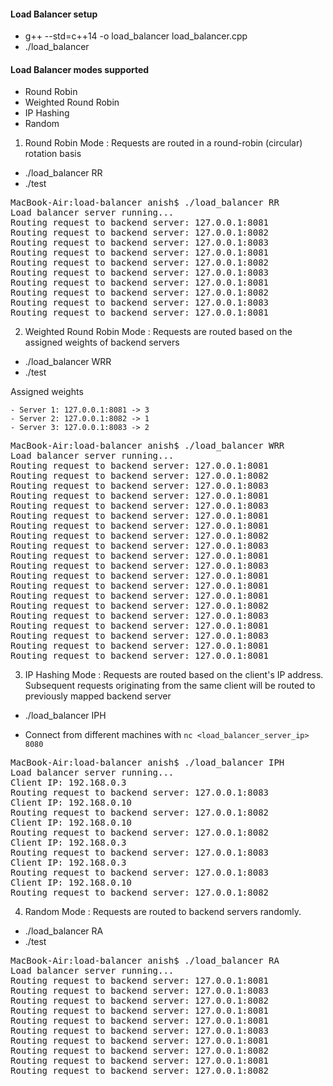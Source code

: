 #### Load Balancer setup

- g++ --std=c++14 -o load_balancer load_balancer.cpp
- ./load_balancer


#### Load Balancer modes supported

- Round Robin
- Weighted Round Robin
- IP Hashing
- Random


1. Round Robin Mode : Requests are routed in a round-robin (circular) rotation basis

- ./load_balancer RR
- ./test

<pre>
MacBook-Air:load-balancer anish$ ./load_balancer RR
Load balancer server running...
Routing request to backend server: 127.0.0.1:8081
Routing request to backend server: 127.0.0.1:8082
Routing request to backend server: 127.0.0.1:8083
Routing request to backend server: 127.0.0.1:8081
Routing request to backend server: 127.0.0.1:8082
Routing request to backend server: 127.0.0.1:8083
Routing request to backend server: 127.0.0.1:8081
Routing request to backend server: 127.0.0.1:8082
Routing request to backend server: 127.0.0.1:8083
Routing request to backend server: 127.0.0.1:8081
</pre>

2. Weighted Round Robin Mode : Requests are routed based on the assigned weights of backend servers

- ./load_balancer WRR
- ./test

Assigned weights

    - Server 1: 127.0.0.1:8081 -> 3
    - Server 2: 127.0.0.1:8082 -> 1
    - Server 3: 127.0.0.1:8083 -> 2

<pre>
MacBook-Air:load-balancer anish$ ./load_balancer WRR
Load balancer server running...
Routing request to backend server: 127.0.0.1:8081
Routing request to backend server: 127.0.0.1:8082
Routing request to backend server: 127.0.0.1:8083
Routing request to backend server: 127.0.0.1:8081
Routing request to backend server: 127.0.0.1:8083
Routing request to backend server: 127.0.0.1:8081
Routing request to backend server: 127.0.0.1:8081
Routing request to backend server: 127.0.0.1:8082
Routing request to backend server: 127.0.0.1:8083
Routing request to backend server: 127.0.0.1:8081
Routing request to backend server: 127.0.0.1:8083
Routing request to backend server: 127.0.0.1:8081
Routing request to backend server: 127.0.0.1:8081
Routing request to backend server: 127.0.0.1:8081
Routing request to backend server: 127.0.0.1:8082
Routing request to backend server: 127.0.0.1:8083
Routing request to backend server: 127.0.0.1:8081
Routing request to backend server: 127.0.0.1:8083
Routing request to backend server: 127.0.0.1:8081
Routing request to backend server: 127.0.0.1:8081
</pre>


3. IP Hashing Mode : Requests are routed based on the client's IP address. Subsequent requests originating
from the same client will be routed to previously mapped backend server

- ./load_balancer IPH

- Connect from different machines with `nc <load_balancer_server_ip> 8080`

<pre>
MacBook-Air:load-balancer anish$ ./load_balancer IPH
Load balancer server running...
Client IP: 192.168.0.3
Routing request to backend server: 127.0.0.1:8083
Client IP: 192.168.0.10
Routing request to backend server: 127.0.0.1:8082
Client IP: 192.168.0.10
Routing request to backend server: 127.0.0.1:8082
Client IP: 192.168.0.3
Routing request to backend server: 127.0.0.1:8083
Client IP: 192.168.0.3
Routing request to backend server: 127.0.0.1:8083
Client IP: 192.168.0.10
Routing request to backend server: 127.0.0.1:8082
</pre>


4. Random Mode : Requests are routed to backend servers randomly.

- ./load_balancer RA
- ./test

<pre>
MacBook-Air:load-balancer anish$ ./load_balancer RA
Load balancer server running...
Routing request to backend server: 127.0.0.1:8081
Routing request to backend server: 127.0.0.1:8083
Routing request to backend server: 127.0.0.1:8082
Routing request to backend server: 127.0.0.1:8081
Routing request to backend server: 127.0.0.1:8081
Routing request to backend server: 127.0.0.1:8083
Routing request to backend server: 127.0.0.1:8081
Routing request to backend server: 127.0.0.1:8082
Routing request to backend server: 127.0.0.1:8081
Routing request to backend server: 127.0.0.1:8082
</pre>
